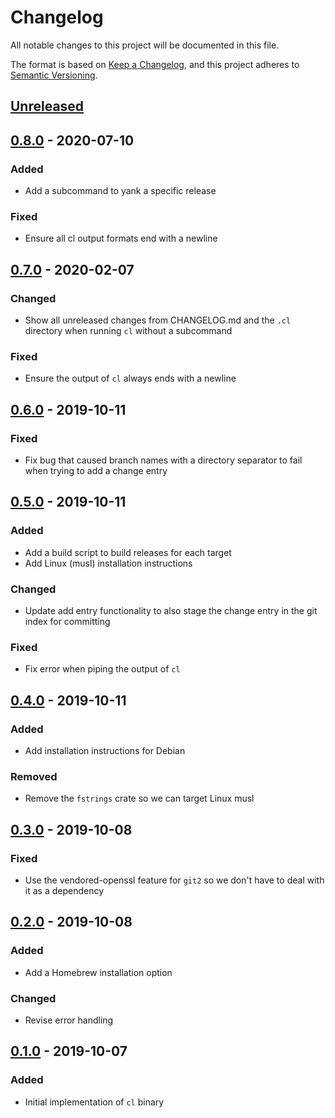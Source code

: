 # Changelog
All notable changes to this project will be documented in this file.

The format is based on [Keep a Changelog](https://keepachangelog.com/en/1.0.0/),
and this project adheres to [Semantic Versioning](https://semver.org/spec/v2.0.0.html).

## [Unreleased]

## [0.8.0] - 2020-07-10
### Added
- Add a subcommand to yank a specific release

### Fixed
- Ensure all cl output formats end with a newline

## [0.7.0] - 2020-02-07
### Changed
- Show all unreleased changes from CHANGELOG.md and the `.cl` directory when
  running `cl` without a subcommand

### Fixed
- Ensure the output of `cl` always ends with a newline

## [0.6.0] - 2019-10-11
### Fixed
- Fix bug that caused branch names with a directory separator to fail when
  trying to add a change entry

## [0.5.0] - 2019-10-11
### Added
- Add a build script to build releases for each target
- Add Linux (musl) installation instructions

### Changed
- Update add entry functionality to also stage the change entry in the git
  index for committing

### Fixed
- Fix error when piping the output of `cl`

## [0.4.0] - 2019-10-11
### Added
- Add installation instructions for Debian

### Removed
- Remove the `fstrings` crate so we can target Linux musl

## [0.3.0] - 2019-10-08
### Fixed
- Use the vendored-openssl feature for `git2` so we don't have to deal with it
  as a dependency

## [0.2.0] - 2019-10-08
### Added
- Add a Homebrew installation option

### Changed
- Revise error handling

## [0.1.0] - 2019-10-07
### Added
- Initial implementation of `cl` binary

[Unreleased]: https://github.com/marcaddeo/cl/compare/0.8.0...HEAD
[0.8.0]: https://github.com/marcaddeo/cl/compare/0.7.0...0.8.0
[0.7.0]: https://github.com/marcaddeo/cl/compare/0.6.0...0.7.0
[0.6.0]: https://github.com/marcaddeo/cl/compare/0.5.0...0.6.0
[0.5.0]: https://github.com/marcaddeo/cl/compare/0.4.0...0.5.0
[0.4.0]: https://github.com/marcaddeo/cl/compare/0.3.0...0.4.0
[0.3.0]: https://github.com/marcaddeo/cl/compare/0.2.0...0.3.0
[0.2.0]: https://github.com/marcaddeo/cl/compare/0.1.0...0.2.0
[0.1.0]: https://github.com/marcadde/cl/releases/tag/0.1.0
